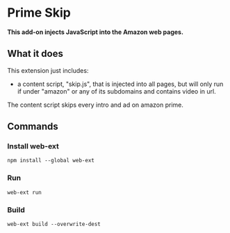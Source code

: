 # Prime Skip

**This add-on injects JavaScript into the Amazon web pages.**

## What it does

This extension just includes:

* a content script, "skip.js", that is injected into all pages, but will only run if under "amazon" or any of its subdomains and contains video in url.

The content script skips every intro and ad on amazon prime.

## Commands
### Install web-ext
```npm install --global web-ext```
### Run
```web-ext run```
### Build
```web-ext build --overwrite-dest```